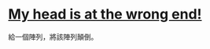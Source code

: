 # [My head is at the wrong end!](https://www.codewars.com/kata/my-head-is-at-the-wrong-end/)

給一個陣列，將該陣列顛倒。
